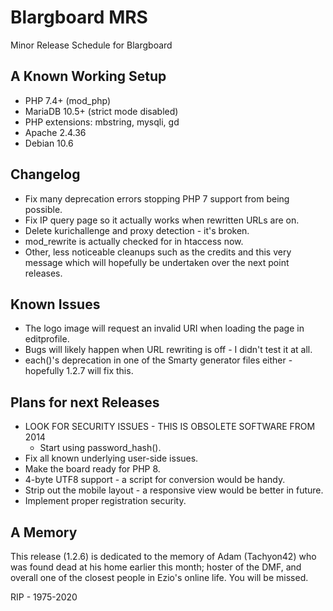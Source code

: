 # Blargboard MRS
Minor Release Schedule for Blargboard

## A Known Working Setup

* PHP 7.4+ (mod_php)
* MariaDB 10.5+ (strict mode disabled)
* PHP extensions: mbstring, mysqli, gd
* Apache 2.4.36
* Debian 10.6

## Changelog
* Fix many deprecation errors stopping PHP 7 support from being possible.
* Fix IP query page so it actually works when rewritten URLs are on.
* Delete kurichallenge and proxy detection - it's broken.
* mod_rewrite is actually checked for in htaccess now.
* Other, less noticeable cleanups such as the credits and this very message which will hopefully be undertaken over the next point releases.

## Known Issues

* The logo image will request an invalid URI when loading the page in editprofile.
* Bugs will likely happen when URL rewriting is off - I didn't test it at all.
* each()'s deprecation in one of the Smarty generator files either - hopefully 1.2.7 will fix this.

## Plans for next Releases
* LOOK FOR SECURITY ISSUES - THIS IS OBSOLETE SOFTWARE FROM 2014
    * Start using password_hash().
* Fix all known underlying user-side issues.
* Make the board ready for PHP 8.
* 4-byte UTF8 support - a script for conversion would be handy.
* Strip out the mobile layout - a responsive view would be better in future.
* Implement proper registration security.

## A Memory
This release (1.2.6) is dedicated to the memory of Adam (Tachyon42) who was found dead at his home earlier this month; hoster of the DMF, and overall one of the closest people in Ezio's online life. You will be missed.

RIP - 1975-2020
